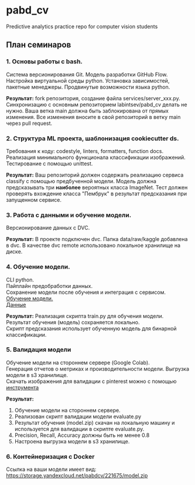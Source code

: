 # pabd_cv
Predictive analytics practice repo for computer vision students

## План семинаров

### 1. Основы работы с bash. 
Система версионирования Git.
Модель разработки GitHub Flow. 
Настройка виртуальной среды python. 
Установка зависимостей, пакетные менеджеры. 
Продвинутые возможности языка python.  

**Результат:** fork репозитория, создание файла services/server_xxx.py.  
Синхронизацию с основным репозиторием labintsev/pabd_cv делать не нужно.
Ваша ветка main должна быть заблокирована от прямых изменения. 
Все изменения вносите в свой репозиторий в ветку main через pull request. 

### 2. Структура ML проекта, шаблонизация cookiecutter ds. 
Требования к коду: codestyle, linters, formatters, function docs. 
Реализация минимального функционала классификации изображений. 
Тестирование с помощью unittest. 

**Результат:**  Ваш репозиторий должен содержать реализацию сервиса classify с помощью предбученной модели.
Модель должна предсказывать три **наиболее** вероятных класса ImageNet.
Тест должен проверять вхождение класса "Пембрук" в результат предсказания при запущенном сервисе.  


### 3. Работа с данными и обучение модели. 
Версионирование данных с DVC.  

**Результат:** 
В проекте подключен dvc. 
Папка data/raw/kaggle добавлена в dvc. 
В качестве dvc remote использовано локальное хранилище на диске.    

### 4. Обучение модели.  
CLI python.  
Пайплайн предобработки данных.  
Сохранение модели после обучения и интеграция с сервисом.  
[Обучение модели.](https://keras.io/examples/vision/image_classification_from_scratch/)  
[Данные](https://drive.google.com/file/d/1PW9uFmww8G9-BwVFwnTitdTFCusx4OuU/view?usp=sharing)

**Результат:** 
Реализация скрипта train.py для обучения модели.  
Результат обучения (модель) сохраняется локально.  
Скрипт предсказания использует обученную модель для бинарной классификации.

### 5. Валидация модели  
Обучение модели на стороннем сервере (Google Colab).  
Генерация отчетов о метриках и производительности модели. 
Выгрузка модели в s3 хранилище.  
Скачать изображения для валидации с pinterest можно с помощью [инструмента](https://github.com/ataknkcyn/pinterest-crawler)

**Результат:** 
1. Обучение модели на стороннем сервере. 
2. Реализован скрипт валидации модели evaluate.py
2. Результат обучения (model.zip) скачан на локальную машину и используется для валидации в скрипте evaluate.py. 
3. Precision, Recall, Accuracy должны быть не менее 0.8
4. Настроена выгрузка модели в s3 хранилище.


### 6. Контейнеризация с Docker

Ссылка на ваши модели имеет вид: https://storage.yandexcloud.net/pabdcv/221675/model.zip
